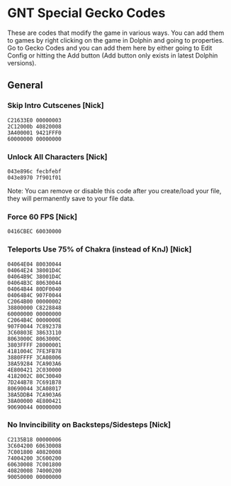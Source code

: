 # GNT Special Gecko Codes

These are codes that modify the game in various ways. You can add them to games by right clicking on the game in Dolphin and going to properties. Go to Gecko Codes and you can add them here by either going to Edit Config or hitting the Add button (Add button only exists in latest Dolphin versions).

## General

### Skip Intro Cutscenes [Nick]

```gecko
C21633E0 00000003
2C12000b 40820008
3A400001 9421FFF0
60000000 00000000
```

### Unlock All Characters [Nick]

```gecko
043e896c fecbfebf
043e8970 7f901f01
```

Note: You can remove or disable this code after you create/load your file, they will permanently save to your file data.

### Force 60 FPS [Nick]

```gecko
0416CBEC 60030000
```

### Teleports Use 75% of Chakra (instead of KnJ) [Nick]

```gecko
04064E04 80030044
04064E24 38001D4C
04064B9C 38001D4C
04064B3C 80630044
04064B44 80DF0040
04064B4C 907F0044
C2064B00 00000002
38800000 C8228848
60000000 00000000
C2064B4C 0000000E
907F0044 7C892378
3C60803E 38633110
8063000C 8063000C
3803FFFF 28000001
4181004C 7FE3FB78
3880FFFF 3CA08006
38A59284 7CA903A6
4E800421 2C030000
4182002C 80C30040
7D244B78 7C691B78
80690044 3CA08017
38A5DDB4 7CA903A6
38A00000 4E800421
90690044 00000000
```

### No Invincibility on Backsteps/Sidesteps [Nick]

```gecko
C2135B18 00000006
3C604200 60630008
7C001800 40820008
74004200 3C600200
60630008 7C001800
40820008 74000200
90050000 00000000
```
